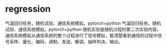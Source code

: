 # regression
气温回归任务，随机试验、通信系统模拟。pytorch+python
气温回归任务，随机试验、通信系统模拟。pytorch+python 随机实验是随机过程的第二次实验内容。 通信系统模拟从通信系统的整个过程进行了信号模拟，能清楚看到通信的过程中信号采样、量化、编码、调制、发送、解调、抽样判决，输出。
